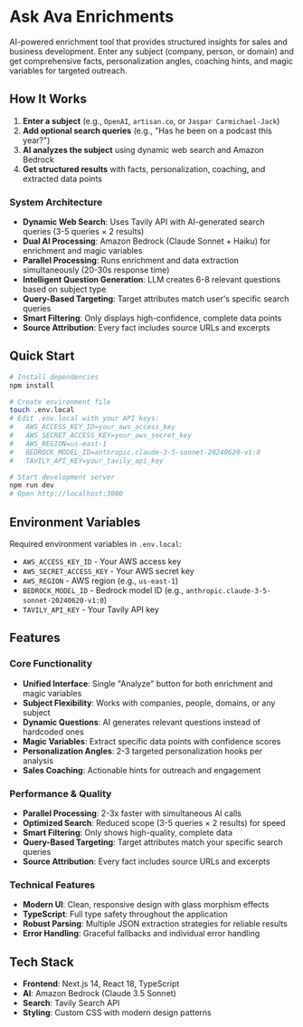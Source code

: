 # Ask Ava Enrichments

AI-powered enrichment tool that provides structured insights for sales and business development. Enter any subject (company, person, or domain) and get comprehensive facts, personalization angles, coaching hints, and magic variables for targeted outreach.

## How It Works

1. **Enter a subject** (e.g., `OpenAI`, `artisan.co`, or `Jaspar Carmichael-Jack`)
2. **Add optional search queries** (e.g., "Has he been on a podcast this year?")
3. **AI analyzes the subject** using dynamic web search and Amazon Bedrock
4. **Get structured results** with facts, personalization, coaching, and extracted data points

### System Architecture

- **Dynamic Web Search**: Uses Tavily API with AI-generated search queries (3-5 queries × 2 results)
- **Dual AI Processing**: Amazon Bedrock (Claude Sonnet + Haiku) for enrichment and magic variables
- **Parallel Processing**: Runs enrichment and data extraction simultaneously (20-30s response time)
- **Intelligent Question Generation**: LLM creates 6-8 relevant questions based on subject type
- **Query-Based Targeting**: Target attributes match user's specific search queries
- **Smart Filtering**: Only displays high-confidence, complete data points
- **Source Attribution**: Every fact includes source URLs and excerpts

## Quick Start

```bash
# Install dependencies
npm install

# Create environment file
touch .env.local
# Edit .env.local with your API keys:
#   AWS_ACCESS_KEY_ID=your_aws_access_key
#   AWS_SECRET_ACCESS_KEY=your_aws_secret_key
#   AWS_REGION=us-east-1
#   BEDROCK_MODEL_ID=anthropic.claude-3-5-sonnet-20240620-v1:0
#   TAVILY_API_KEY=your_tavily_api_key

# Start development server
npm run dev
# Open http://localhost:3000
```

## Environment Variables

Required environment variables in `.env.local`:

- `AWS_ACCESS_KEY_ID` - Your AWS access key
- `AWS_SECRET_ACCESS_KEY` - Your AWS secret key  
- `AWS_REGION` - AWS region (e.g., `us-east-1`)
- `BEDROCK_MODEL_ID` - Bedrock model ID (e.g., `anthropic.claude-3-5-sonnet-20240620-v1:0`)
- `TAVILY_API_KEY` - Your Tavily API key

## Features

### Core Functionality
- **Unified Interface**: Single "Analyze" button for both enrichment and magic variables
- **Subject Flexibility**: Works with companies, people, domains, or any subject
- **Dynamic Questions**: AI generates relevant questions instead of hardcoded ones
- **Magic Variables**: Extract specific data points with confidence scores
- **Personalization Angles**: 2-3 targeted personalization hooks per analysis
- **Sales Coaching**: Actionable hints for outreach and engagement

### Performance & Quality
- **Parallel Processing**: 2-3x faster with simultaneous AI calls
- **Optimized Search**: Reduced scope (3-5 queries × 2 results) for speed
- **Smart Filtering**: Only shows high-quality, complete data
- **Query-Based Targeting**: Target attributes match your specific search queries
- **Source Attribution**: Every fact includes source URLs and excerpts

### Technical Features
- **Modern UI**: Clean, responsive design with glass morphism effects
- **TypeScript**: Full type safety throughout the application
- **Robust Parsing**: Multiple JSON extraction strategies for reliable results
- **Error Handling**: Graceful fallbacks and individual error handling

## Tech Stack

- **Frontend**: Next.js 14, React 18, TypeScript
- **AI**: Amazon Bedrock (Claude 3.5 Sonnet)
- **Search**: Tavily Search API
- **Styling**: Custom CSS with modern design patterns
